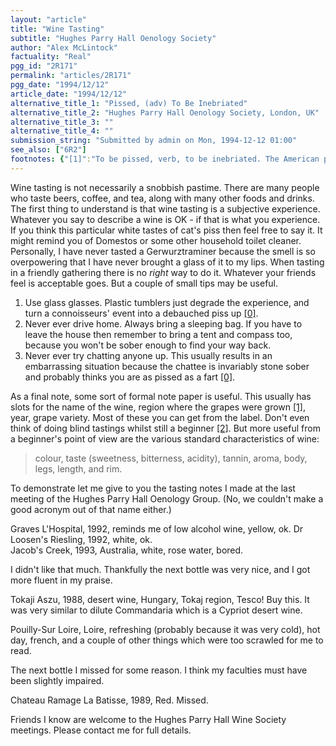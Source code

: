 ```yaml
---
layout: "article"
title: "Wine Tasting"
subtitle: "Hughes Parry Hall Oenology Society"
author: "Alex McLintock"
factuality: "Real"
pgg_id: "2R171"
permalink: "articles/2R171"
pgg_date: "1994/12/12"
article_date: "1994/12/12"
alternative_title_1: "Pissed, (adv) To Be Inebriated"
alternative_title_2: "Hughes Parry Hall Oenology Society, London, UK"
alternative_title_3: ""
alternative_title_4: ""
submission_string: "Submitted by admin on Mon, 1994-12-12 01:00"
see_also: ["6R2"]
footnotes: {"[1]":"To be pissed, verb, to be inebriated. The American phrase \"I am pissed\" should be translated into English English as \"I am pissed off\" unless the American is drunk - which is usually a good state to keep them in.\nPiss up, noun, an arranged meeting for the consumption of alcoholic beverages.\n","[2]":"Yes, wine is made out of grapes.","[3]":"A blind tasting is where you don't see the label."}
---
```

<div>
<p>Wine tasting is not necessarily a snobbish pastime. There are many people who taste beers, coffee, and tea, along with many other foods and drinks. The first thing to understand is that wine tasting is a subjective experience. Whatever you say to describe a wine is OK - if that is what you experience. If you think this particular white tastes of cat's piss then feel free to say it. It might remind you of Domestos or some other household toilet cleaner. Personally, I have never tasted a Gerwurztraminer because the smell is so overpowering that I have never brought a glass of it to my lips. When tasting in a friendly gathering there is no <em>right</em> way to do it. Whatever your friends feel is acceptable goes. But a couple of small tips may be useful.</p>
<ol>
<li value="1">Use glass glasses. Plastic tumblers just degrade the experience, and turn a connoisseurs' event into a debauched piss up <a href="#footnotes.0" class="footnote-link">[0]</a>.</li>
<li value="2">Never ever drive home. Always bring a sleeping bag. If you have to leave the house then remember to bring a tent and compass too, because you won't be sober enough to find your way back.</li>
<li value="3">Never ever try chatting anyone up. This usually results in an embarrassing situation because the chattee is invariably stone sober and probably thinks you are as pissed as a fart <a href="#footnotes.0" class="footnote-link">[0]</a>.</li>
</ol>
<p>As a final note, some sort of formal note paper is useful. This usually has slots for the name of the wine, region where the grapes were grown <a href="#footnotes.1" class="footnote-link">[1]</a>, year, grape variety. Most of these you can get from the label. Don't even think of doing blind tastings whilst still a beginner <a href="#footnotes.2" class="footnote-link">[2]</a>. But more useful from a beginner's point of view are the various standard characteristics of wine:</p>
<blockquote>colour, taste (sweetness, bitterness, acidity), tannin, aroma, body, legs, length, and rim.</blockquote>
<p>To demonstrate let me give to you the tasting notes I made at the last meeting of the Hughes Parry Hall Oenology Group. (No, we couldn't make a good acronym out of that name either.)</p>
<p>Graves L'Hospital, 1992, reminds me of low alcohol wine, yellow, ok. Dr Loosen's Riesling, 1992, white, ok.<br>
Jacob's Creek, 1993, Australia, white, rose water, bored.</p>
<p>I didn't like that much. Thankfully the next bottle was very nice, and I got more fluent in my praise.</p>
<p>Tokaji Aszu, 1988, desert wine, Hungary, Tokaj region, Tesco! Buy this. It was very similar to dilute Commandaria which is a Cypriot desert wine.</p>
<p>Pouilly-Sur Loire, Loire, refreshing (probably because it was very cold), hot day, french, and a couple of other things which were too scrawled for me to read.</p>
<p>The next bottle I missed for some reason. I think my faculties must have been slightly impaired.</p>
<p>Chateau Ramage La Batisse, 1989, Red. Missed.</p>
<p>Friends I know are welcome to the Hughes Parry Hall Wine Society meetings. Please contact me for full details.</p>
</div>

